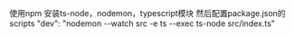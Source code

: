 使用npm 安装ts-node，nodemon，typescript模块
然后配置package.json的scripts
    "dev": "nodemon --watch src -e ts --exec ts-node src/index.ts"
